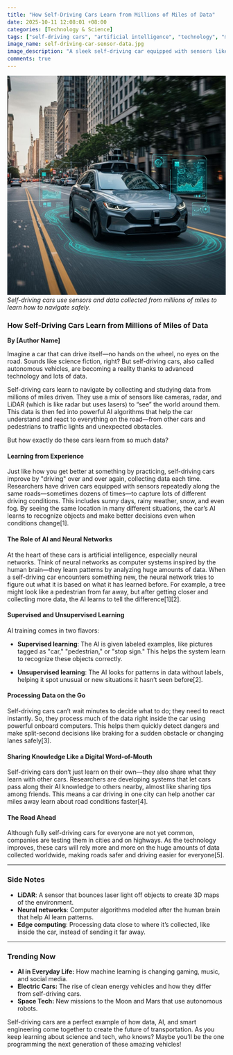 ```yaml
---
title: "How Self-Driving Cars Learn from Millions of Miles of Data"
date: 2025-10-11 12:08:01 +08:00
categories: [Technology & Science]
tags: ["self-driving cars", "artificial intelligence", "technology", "machine learning", "autonomous vehicles", "teen science"]
image_name: self-driving-car-sensor-data.jpg
image_description: "A sleek self-driving car equipped with sensors like LiDAR and cameras driving on a busy city street, with digital overlays showing data points and maps illustrating how the car 'sees' its surroundings."
comments: true
---
```



![Self-driving cars use sensors and data collected from millions of miles to learn how to navigate safely.](/assets/images/self-driving-car-sensor-data.jpg)
*Self-driving cars use sensors and data collected from millions of miles to learn how to navigate safely.*

<!-- Image Description: A sleek self-driving car equipped with sensors like LiDAR and cameras driving on a busy city street, with digital overlays showing data points and maps illustrating how the car 'sees' its surroundings. -->


### How Self-Driving Cars Learn from Millions of Miles of Data

**By [Author Name]**

Imagine a car that can drive itself—no hands on the wheel, no eyes on the road. Sounds like science fiction, right? But self-driving cars, also called autonomous vehicles, are becoming a reality thanks to advanced technology and lots of data. 

Self-driving cars learn to navigate by collecting and studying data from millions of miles driven. They use a mix of sensors like cameras, radar, and LiDAR (which is like radar but uses lasers) to “see” the world around them. This data is then fed into powerful AI algorithms that help the car understand and react to everything on the road—from other cars and pedestrians to traffic lights and unexpected obstacles.

But how exactly do these cars learn from so much data?

#### Learning from Experience

Just like how you get better at something by practicing, self-driving cars improve by "driving" over and over again, collecting data each time. Researchers have driven cars equipped with sensors repeatedly along the same roads—sometimes dozens of times—to capture lots of different driving conditions. This includes sunny days, rainy weather, snow, and even fog. By seeing the same location in many different situations, the car’s AI learns to recognize objects and make better decisions even when conditions change[1].

#### The Role of AI and Neural Networks

At the heart of these cars is artificial intelligence, especially neural networks. Think of neural networks as computer systems inspired by the human brain—they learn patterns by analyzing huge amounts of data. When a self-driving car encounters something new, the neural network tries to figure out what it is based on what it has learned before. For example, a tree might look like a pedestrian from far away, but after getting closer and collecting more data, the AI learns to tell the difference[1][2].

#### Supervised and Unsupervised Learning

AI training comes in two flavors:

- **Supervised learning**: The AI is given labeled examples, like pictures tagged as "car," "pedestrian," or "stop sign." This helps the system learn to recognize these objects correctly.

- **Unsupervised learning**: The AI looks for patterns in data without labels, helping it spot unusual or new situations it hasn’t seen before[2].

#### Processing Data on the Go

Self-driving cars can’t wait minutes to decide what to do; they need to react instantly. So, they process much of the data right inside the car using powerful onboard computers. This helps them quickly detect dangers and make split-second decisions like braking for a sudden obstacle or changing lanes safely[3].

#### Sharing Knowledge Like a Digital Word-of-Mouth

Self-driving cars don’t just learn on their own—they also share what they learn with other cars. Researchers are developing systems that let cars pass along their AI knowledge to others nearby, almost like sharing tips among friends. This means a car driving in one city can help another car miles away learn about road conditions faster[4].

#### The Road Ahead

Although fully self-driving cars for everyone are not yet common, companies are testing them in cities and on highways. As the technology improves, these cars will rely more and more on the huge amounts of data collected worldwide, making roads safer and driving easier for everyone[5].

---

### Side Notes

- **LiDAR**: A sensor that bounces laser light off objects to create 3D maps of the environment.
- **Neural networks**: Computer algorithms modeled after the human brain that help AI learn patterns.
- **Edge computing**: Processing data close to where it’s collected, like inside the car, instead of sending it far away.

---

### Trending Now

- **AI in Everyday Life:** How machine learning is changing gaming, music, and social media.
- **Electric Cars:** The rise of clean energy vehicles and how they differ from self-driving cars.
- **Space Tech:** New missions to the Moon and Mars that use autonomous robots.

Self-driving cars are a perfect example of how data, AI, and smart engineering come together to create the future of transportation. As you keep learning about science and tech, who knows? Maybe you’ll be the one programming the next generation of these amazing vehicles!
